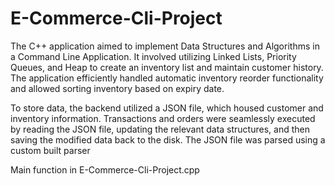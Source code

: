 # E-Commerce-Cli-Project
The C++ application aimed to implement Data Structures and Algorithms in a Command Line Application. It involved utilizing Linked Lists, Priority Queues, and Heap to create an inventory list and maintain customer history. The application efficiently handled automatic inventory reorder functionality and allowed sorting inventory based on expiry date.

To store data, the backend utilized a JSON file, which housed customer and inventory information. Transactions and orders were seamlessly executed by reading the JSON file, updating the relevant data structures, and then saving the modified data back to the disk. The JSON file was parsed using a custom built parser

Main function in E-Commerce-Cli-Project.cpp
